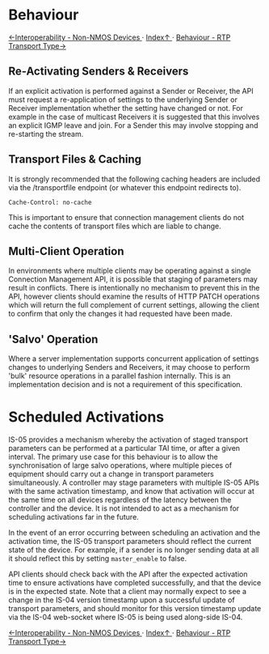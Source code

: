 # Behaviour

[←Interoperability - Non-NMOS Devices ](3.2._Interoperability_-_Non-NMOS_Devices.md) · [ Index↑ ](..) · [Behaviour - RTP Transport Type→](4.1._Behaviour_-_RTP_Transport_Type.md)



## Re-Activating Senders & Receivers

If an explicit activation is performed against a Sender or Receiver, the API must request a re-application of settings to the underlying Sender or Receiver implementation whether the setting have changed or not. For example in the case of multicast Receivers it is suggested that this involves an explicit IGMP leave and join. For a Sender this may involve stopping and re-starting the stream.

## Transport Files & Caching

It is strongly recommended that the following caching headers are included via the /transportfile endpoint (or whatever this endpoint redirects to).

```
Cache-Control: no-cache
```

This is important to ensure that connection management clients do not cache the contents of transport files which are liable to change.

## Multi-Client Operation

In environments where multiple clients may be operating against a single Connection Management API, it is possible that staging of parameters may result in conflicts. There is intentionally no mechanism to prevent this in the API, however clients should examine the results of HTTP PATCH operations which will return the full complement of current settings, allowing the client to confirm that only the changes it had requested have been made.

## 'Salvo' Operation

Where a server implementation supports concurrent application of settings changes to underlying Senders and Receivers, it may choose to perform 'bulk' resource operations in a parallel fashion internally. This is an implementation decision and is not a requirement of this specification.

# Scheduled Activations

IS-05 provides a mechanism whereby the activation of staged transport parameters can be performed at a particular TAI time, or after a given interval.
The primary use case for this behaviour is to allow the synchronisation of large salvo operations, where multiple pieces of equipment should carry out a change in transport parameters simultaneously. A controller may stage parameters with multiple IS-05 APIs with the same activation timestamp, and know that activation will occur at the same time on all devices regardless of the latency between the controller and the device. It is not intended to act as a mechanism for scheduling activations far in the future.

In the event of an error occurring between scheduling an activation and the activation time, the IS-05 transport parameters should reflect the current state of the device. For example, if a sender is no longer sending data at all it should reflect this by setting `master_enable` to false.

API clients should check back with the API after the expected activation time to ensure activations have completed successfully, and that the device is in the expected state. Note that a client may normally expect to see a change in the IS-04 version timestamp upon a successful update of transport parameters, and should monitor for this version timestamp update via the IS-04 web-socket where IS-05 is being used along-side IS-04.

[←Interoperability - Non-NMOS Devices ](3.2._Interoperability_-_Non-NMOS_Devices.md) · [ Index↑ ](..) · [Behaviour - RTP Transport Type→](4.1._Behaviour_-_RTP_Transport_Type.md)
